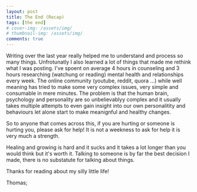 ```yaml
---
layout: post
title: The End (Recap)
tags: [the end]
# cover-img: /assets/img/
# thumbnail-img: /assets/img/
comments: true
---
```

Writing over the last year really helped me to understand and process so many things. Unfrotunatly I also learned a lot of things that made me rethink what I was posting. I've spoent on average 4 hours in counseling and 3 hours researching (watchung or reading) mental health and relationships every week. The online community (youtube, reddit, quora ...) while well meaning has tried to make some very complex issues, very simple and consumable in mere minutes. The problem is that the human brain, psychology and personality are so unbelievablyy complex and it usually takes multiple attempts to even gain insight into our own personalitity and behaviours let alone start to make meanignful and healthy changes.

So to anyone that comes across this, if you are hurting or someone is hurting you, please ask for help! It is not a weekness to ask for help it is very much a strength.  

Healing and growing is hard and it sucks and it takes a lot longer than you would think but it's worth it. Talking to someone is by far the best decision I made, there is no substatute for talking about things.

Thanks for reading about my silly little life!

Thomas;
